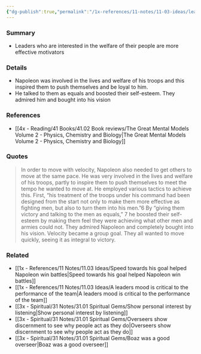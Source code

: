 ```yaml
---
{"dg-publish":true,"permalink":"/1x-references/11-notes/11-03-ideas/leaders-who-are-interested-in-the-welfare-of-their-people-are-more-effective-motivators/","title":"Leaders who are interested in the welfare of their people are more effective motivators","created":"2025-04-19T12:36:27.572+03:00","updated":"2025-04-19T21:00:15.967+03:00"}
---
```



### Summary
- Leaders who are interested in the welfare of their people are more effective motivators

### Details
- Napoleon was involved in the lives and welfare of his troops and this inspired them to push themselves and be loyal to him.
- He talked to them as equals and boosted their self-esteem. They admired him and bought into his vision

### References
- [[4x - Reading/41 Books/41.02 Book reviews/The Great Mental Models Volume 2 - Physics, Chemistry and Biology\|The Great Mental Models Volume 2 - Physics, Chemistry and Biology]]

### Quotes
>In order to move with velocity, Napoleon also needed to get others to move at the same pace. He was very involved in the lives and welfare of his troops, partly to inspire them to push themselves to meet the tempo he wanted to move at. He employed various tactics to achieve this. First, “his treatment of the troops under his command had been designed from the start not only to make them more effective as fighting men, but also to turn them into his men.”6 By “giving them victory and talking to the men as equals,” 7 he boosted their self-esteem by making them feel they were achieving what other men and armies could not. They admired Napoleon and completely bought into his vision. Velocity became a group goal. They all wanted to move quickly, seeing it as integral to victory.


### Related
 - [[1x - References/11 Notes/11.03 Ideas/Speed towards his goal helped Napoleon win battles\|Speed towards his goal helped Napoleon win battles]]
- [[1x - References/11 Notes/11.03 Ideas/A leaders mood is critical to the performance of the team\|A leaders mood is critical to the performance of the team]]
- [[3x - Spiritual/31 Notes/31.01 Spiritual Gems/Show personal interest by listening\|Show personal interest by listening]]
- [[3x - Spiritual/31 Notes/31.01 Spiritual Gems/Overseers show discernment to see why people act as they do\|Overseers show discernment to see why people act as they do]]
- [[3x - Spiritual/31 Notes/31.01 Spiritual Gems/Boaz was a good overseer\|Boaz was a good overseer]]

